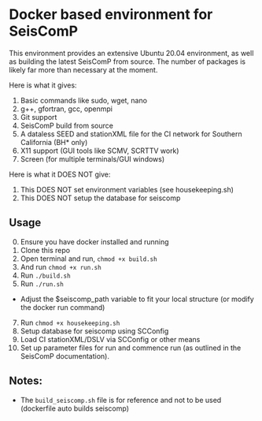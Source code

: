 # Docker based environment for SeisComP

This environment provides an extensive Ubuntu 20.04 environment, as well as building the latest
SeisComP from source. The number of packages is likely far more than necessary at the moment.

Here is what it gives:
1. Basic commands like sudo, wget, nano
2. g++, gfortran, gcc, openmpi
3. Git support
4. SeisComP build from source
5. A dataless SEED and stationXML file for the CI network for 
   Southern California (BH* only)
6. X11 support (GUI tools like SCMV, SCRTTV work)
7. Screen (for multiple terminals/GUI windows)

Here is what it DOES NOT give:
1. This DOES NOT set environment variables (see housekeeping.sh)
2. This DOES NOT setup the database for seiscomp

## Usage
0. Ensure you have docker installed and running
1. Clone this repo
2. Open terminal and run, `chmod +x build.sh`
3. And run `chmod +x run.sh`
4. Run `./build.sh`
5. Run `./run.sh`
  - Adjust the $seiscomp_path variable to fit your local structure (or modify the docker run command)
7. Run `chmod +x housekeeping.sh`
8. Setup database for seiscomp using SCConfig
9. Load CI stationXML/DSLV via SCConfig or other means
10. Set up parameter files for run and commence run (as outlined in the SeisComP documentation).

## Notes:
- The `build_seiscomp.sh` file is for reference and not to be used (dockerfile auto builds seiscomp)
